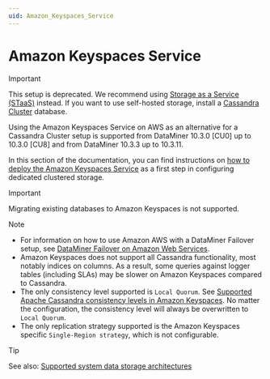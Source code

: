 ```yaml
---
uid: Amazon_Keyspaces_Service
---
```


# Amazon Keyspaces Service

> [!IMPORTANT]
> This setup is deprecated. We recommend using [Storage as a Service (STaaS)](xref:STaaS) instead. If you want to use self-hosted storage, install a [Cassandra Cluster](xref:Cassandra_database) database.

Using the Amazon Keyspaces Service on AWS as an alternative for a Cassandra Cluster setup is supported from DataMiner 10.3.0 [CU0] up to 10.3.0 [CU8] and from DataMiner 10.3.3 up to 10.3.11.

In this section of the documentation, you can find instructions on [how to deploy the Amazon Keyspaces Service](xref:Deploying_Amazon_Keyspaces_Service) as a first step in configuring dedicated clustered storage.

> [!IMPORTANT]
> Migrating existing databases to Amazon Keyspaces is not supported.

> [!NOTE]
>
> - For information on how to use Amazon AWS with a DataMiner Failover setup, see [DataMiner Failover on Amazon Web Services](xref:Failover_AWS).
> - Amazon Keyspaces does not support all Cassandra functionality, most notably indices on columns. As a result, some queries against logger tables (including SLAs) may be slower on Amazon Keyspaces compared to Cassandra.
> - The only consistency level supported is `Local Quorum`. See [Supported Apache Cassandra consistency levels in Amazon Keyspaces](https://docs.aws.amazon.com/keyspaces/latest/devguide/consistency.html). No matter the configuration, the consistency level will always be overwritten to `Local Quorum`.
> - The only replication strategy supported is the Amazon Keyspaces specific `Single-Region strategy`, which is not configurable.

> [!TIP]
> See also: [Supported system data storage architectures](xref:Supported_system_data_storage_architectures)
